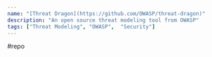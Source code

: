 ```yaml
---
name: "[Threat Dragon](https://github.com/OWASP/threat-dragon)"
description: "An open source threat modeling tool from OWASP"
tags: ["Threat Modeling", "OWASP",  "Security"]
---
```

#repo